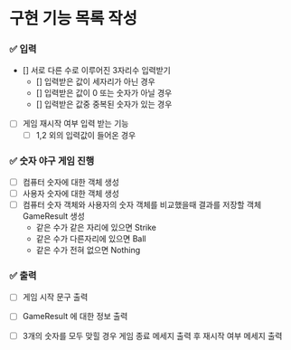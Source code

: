 # 구현 기능 목록 작성

### ✅ 입력 

- [] 서로 다른 수로 이루어진 3자리수 입력받기
  - [] 입력받은 값이 세자리가 아닌 경우 
  - [] 입력받은 값이 0 또는 숫자가 아닐 경우
  - [] 입력받은 값중 중복된 숫자가 있는 경우

- [ ] 게임 재시작 여부 입력 받는 기능
  - [ ] 1,2 외의 입력값이 들어온 경우
### ✅ 숫자 야구 게임 진행

- [ ] 컴퓨터 숫자에 대한 객체 생성
- [ ] 사용자 숫자에 대한 객체 생성
- [ ] 컴퓨터 숫자 객체와  사용자의 숫자 객체를 비교했을때 결과를 저장할 객체 GameResult 생성
    - 같은 수가 같은 자리에 있으면 Strike
    - 같은 수가 다른자리에 있으면 Ball
    - 같은 수가 전혀 없으면 Nothing

### ✅ 출력

- [ ] 게임 시작 문구 출력
- [ ] GameResult 에 대한 정보 출력
- [ ] 3개의 숫자를 모두 맞힐 경우 게임 종료 메세지 출력 후 재시작 여부 메세지 출력
  